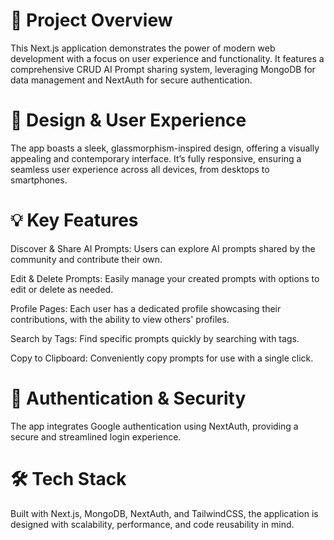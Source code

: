 # 🚀 Project Overview

This Next.js application demonstrates the power of modern web development with a focus on user experience and functionality. It features a comprehensive CRUD AI Prompt sharing system, leveraging MongoDB for data management and NextAuth for secure authentication.

# 🎨 Design & User Experience

The app boasts a sleek, glassmorphism-inspired design, offering a visually appealing and contemporary interface. It’s fully responsive, ensuring a seamless user experience across all devices, from desktops to smartphones.

# 💡 Key Features

Discover & Share AI Prompts: Users can explore AI prompts shared by the community and contribute their own.

Edit & Delete Prompts: Easily manage your created prompts with options to edit or delete as needed.

Profile Pages: Each user has a dedicated profile showcasing their contributions, with the ability to view others' profiles.

Search by Tags: Find specific prompts quickly by searching with tags.

Copy to Clipboard: Conveniently copy prompts for use with a single click.

# 🔐 Authentication & Security

The app integrates Google authentication using NextAuth, providing a secure and streamlined login experience.

# 🛠️ Tech Stack

Built with Next.js, MongoDB, NextAuth, and TailwindCSS, the application is designed with scalability, performance, and code reusability in mind.
